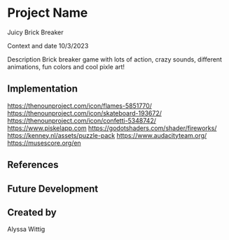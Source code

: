 # Project Name
Juicy Brick Breaker

Context and date
10/3/2023 

Description
Brick breaker game with lots of action, crazy sounds, different animations, fun colors and cool pixle art!

## Implementation
https://thenounproject.com/icon/flames-5851770/
https://thenounproject.com/icon/skateboard-193672/
https://thenounproject.com/icon/confetti-5348742/
https://www.piskelapp.com
https://godotshaders.com/shader/fireworks/
https://kenney.nl/assets/puzzle-pack
https://www.audacityteam.org/
https://musescore.org/en

## References


## Future Development


## Created by
Alyssa Wittig
